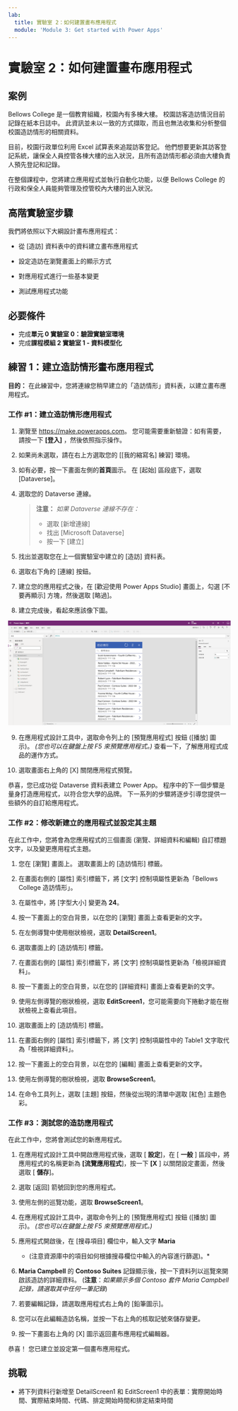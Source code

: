 ```yaml
---
lab:
  title: 實驗室 2：如何建置畫布應用程式
  module: 'Module 3: Get started with Power Apps'
---
```


# <a name="lab-2-how-to-build-a-canvas-app"></a>實驗室 2：如何建置畫布應用程式

## <a name="scenario"></a>案例

Bellows College 是一個教育組織，校園內有多棟大樓。 校園訪客造訪情況目前記錄在紙本日誌中。 此資訊並未以一致的方式擷取，而且也無法收集和分析整個校園造訪情形的相關資料。

目前，校園行政單位利用 Excel 試算表來追蹤訪客登記。 他們想要更新其訪客登記系統，讓保全人員控管各棟大樓的出入狀況，且所有造訪情形都必須由大樓負責人預先登記和記錄。

在整個課程中，您將建立應用程式並執行自動化功能，以便 Bellows College 的行政和保全人員能夠管理及控管校內大樓的出入狀況。

## <a name="high-level-lab-steps"></a>高階實驗室步驟

我們將依照以下大綱設計畫布應用程式：

- 從 [造訪] 資料表中的資料建立畫布應用程式

- 設定造訪在瀏覽畫面上的顯示方式

- 對應用程式進行一些基本變更

- 測試應用程式功能

## <a name="prerequisites"></a>必要條件

- 完成**單元 0 實驗室 0：驗證實驗室環境**
- 完成**課程模組 2 實驗室 1 - 資料模型化**

## <a name="exercise-1-create-visits-canvas-app"></a>練習 1：建立造訪情形畫布應用程式

**目的：** 在此練習中，您將連線您稍早建立的「造訪情形」資料表，以建立畫布應用程式。

### <a name="task-1-create-the-visits-app"></a>工作 \#1：建立造訪情形應用程式

1.  瀏覽至 <https://make.powerapps.com>。 您可能需要重新驗證：如有需要，請按一下 **[登入]** ，然後依照指示操作。

2.  如果尚未選取，請在右上方選取您的 [[我的縮寫名] 練習] 環境。

3.  如有必要，按一下畫面左側的**首頁**圖示。 在 [起始] 區段底下，選取 [Dataverse]。

4.  選取您的 Dataverse 連線。

    > **注意：** *如果 Dataverse 連線不存在：*
    > - 選取 [新增連線]
    > - 找出 [Microsoft Dataverse]
    > - 按一下 [建立] 

5.  找出並選取您在上一個實驗室中建立的 [造訪] 資料表。

6.  選取右下角的 [連線] 按鈕。

7.  建立您的應用程式之後，在 [歡迎使用 Power Apps Studio] 畫面上，勾選 [不要再顯示] 方塊，然後選取 [略過]。

8.  建立完成後，看起來應該像下圖。

![從造訪資料建立的畫布應用程式。](media/2-canvas-app-from-data.png)

9. 在應用程式設計工具中，選取命令列上的 [預覽應用程式] 按鈕 ([播放] 圖示)。 *(您也可以在鍵盤上按 F5 來預覽應用程式。)* 查看一下，了解應用程式成品的運作方式。

10. 選取畫面右上角的 [X] 關閉應用程式預覽。

恭喜，您已成功從 Dataverse 資料表建立 Power App。 程序中的下一個步驟是量身打造應用程式，以符合您大學的品牌。 下一系列的步驟將逐步引導您提供一些額外的自訂給應用程式。

### <a name="task-2-modify-and-theme-the-newly-created-app"></a>工作 \#2：修改新建立的應用程式並設定其主題

在此工作中，您將會為您應用程式的三個畫面 (瀏覽、詳細資料和編輯) 自訂標題文字，以及變更應用程式主題。

1.  您在 [瀏覽] 畫面上。 選取畫面上的 [造訪情形] 標籤。

1.  在畫面右側的 [屬性] 索引標籤下，將 [文字] 控制項屬性更新為「Bellows College 造訪情形」。

1. 在屬性中，將 [字型大小] 變更為 **24**。

1.  按一下畫面上的空白背景，以在您的 [瀏覽] 畫面上查看更新的文字。

1.  在左側導覽中使用樹狀檢視，選取 **DetailScreen1**。

1.  選取畫面上的 [造訪情形] 標籤。

1.  在畫面右側的 [屬性] 索引標籤下，將 [文字] 控制項屬性更新為「檢視詳細資料」。

1.  按一下畫面上的空白背景，以在您的 [詳細資料] 畫面上查看更新的文字。

1.  使用左側導覽的樹狀檢視，選取 **EditScreen1**，您可能需要向下捲動才能在樹狀檢視上查看此項目。

1.  選取畫面上的 [造訪情形] 標籤。

1.  在畫面右側的 [屬性] 索引標籤下，將 [文字] 控制項屬性中的 Table1 文字取代為「檢視詳細資料」。

1.  按一下畫面上的空白背景，以在您的 [編輯] 畫面上查看更新的文字。

1. 使用左側導覽的樹狀檢視，選取 **BrowseScreen1**。

1. 在命令工具列上，選取 [主題] 按鈕，然後從出現的清單中選取 [紅色] 主題色彩。

### <a name="task-3-test-your-visits-app"></a>工作 \#3：測試您的造訪應用程式

在此工作中，您將會測試您的新應用程式。

1.  在應用程式設計工具中開啟應用程式後，選取 [ **設定**]，在 [ **一般** ] 區段中，將應用程式的名稱更新為 **[流覽應用程式**]，按一下 **[X** ] 以關閉設定畫面，然後選取 [ **儲存**]。

2.  選取 [返回] 箭號回到您的應用程式。

3.  使用左側的巡覽功能，選取 **BrowseScreen1**。

4.  在應用程式設計工具中，選取命令列上的 [預覽應用程式] 按鈕 ([播放] 圖示)。 *(您也可以在鍵盤上按 F5 來預覽應用程式。)*

4.  應用程式開啟後，在 [搜尋項目] 欄位中，輸入文字 **Maria**
    * (注意資源庫中的項目如何根據搜尋欄位中輸入的內容進行篩選)。*

5.  **Maria Campbell** 的 **Contoso Suites** 記錄顯示後，按一下資料列以巡覽來開啟該造訪的詳細資料。 (**注意**：*如果顯示多個 Contoso 套件 Maria Campbell 記錄，請選取其中任何一筆記錄*)

6.  若要編輯記錄，請選取應用程式右上角的 [鉛筆圖示]。

7.  您可以在此編輯造訪名稱，並按一下右上角的核取記號來儲存變更。

8.  按一下畫面右上角的 [X] 圖示返回畫布應用程式編輯器。

恭喜！ 您已建立並設定第一個畫布應用程式。

## <a name="challenges"></a>挑戰

- 將下列資料行新增至 DetailScreen1 和 EditScreen1 中的表單：實際開始時間、實際結束時間、代碼、排定開始時間和排定結束時間
